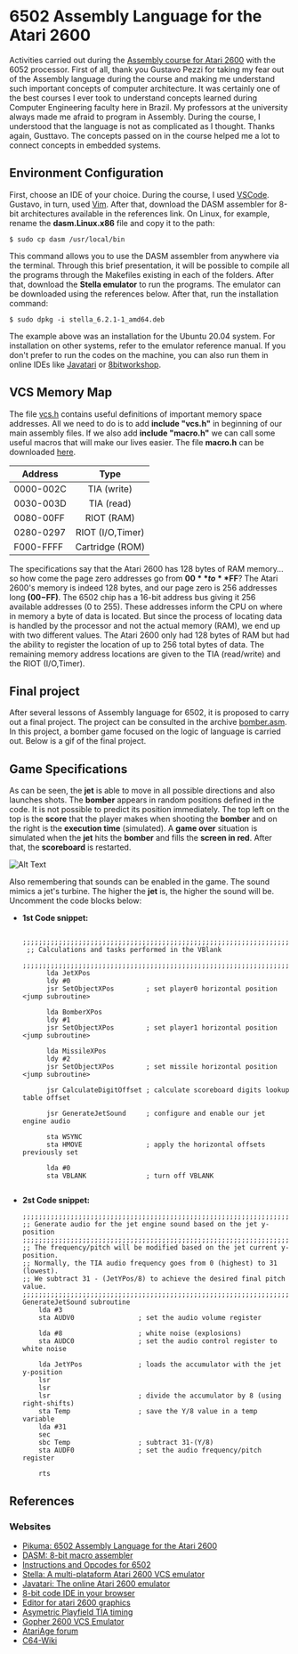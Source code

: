 # 6502 Assembly Language for the Atari 2600
Activities carried out during the [Assembly course for Atari 2600](https://courses.pikuma.com/courses/atari2600) with the 6052 processor. First of all, thank you Gustavo Pezzi for taking my fear out of the Assembly language during the course and making me understand such important concepts of computer architecture. It was certainly one of the best courses I ever took to understand concepts learned during Computer Engineering faculty here in Brazil. My professors at the university always made me afraid to program in Assembly. During the course, I understood that the language is not as complicated as I thought. Thanks again, Gusttavo. The concepts passed on in the course helped me a lot to connect concepts in embedded systems.

## Environment Configuration

First, choose an IDE of your choice. During the course, I used [VSCode](https://code.visualstudio.com/). Gustavo, in turn, used [Vim](https://vim.fandom.com/wiki/Use_Vim_like_an_IDE). After that, download the DASM assembler for 8-bit architectures available in the references link. On Linux, for example, rename the **dasm.Linux.x86** file and copy it to the path:

```
$ sudo cp dasm /usr/local/bin
```

This command allows you to use the DASM assembler from anywhere via the terminal. Through this brief presentation, it will be possible to compile all the programs through the Makefiles existing in each of the folders. After that, download the **Stella emulator** to run the programs. The emulator can be downloaded using the references below. After that, run the installation command:

```
$ sudo dpkg -i stella_6.2.1-1_amd64.deb
```

The example above was an installation for the Ubuntu 20.04 system. For installation on other systems, refer to the emulator reference manual. If you don't prefer to run the codes on the machine, you can also run them in online IDEs like [Javatari](https://javatari.org/) or [8bitworkshop](https://8bitworkshop.com/v3.6.0/?file=examples%2Fhello.a&platform=vcs).

## VCS Memory Map

The file [vcs.h](https://github.com/munsie/dasm/blob/master/machines/atari2600/vcs.h) contains useful definitions of important memory space addresses. All we need to do is to add **include "vcs.h"** in beginning of our main assembly files. If we also add **include "macro.h"** we can call some useful macros that will make our lives easier. The file **macro.h** can be downloaded [here](https://github.com/munsie/dasm/blob/master/machines/atari2600/macro.h).

| Address   |      Type       |
|-----------|:---------------:|
| 0000-002C |  TIA (write)    |
| 0030-003D |    TIA (read)   |  
| 0080-00FF | RIOT (RAM)      |  
| 0280-0297 | RIOT (I/O,Timer)|
| F000-FFFF | Cartridge (ROM) |

The specifications say that the Atari 2600 has 128 bytes of RAM memory… so how come the page zero addresses go from **$00** to **$FF**? The Atari 2600's memory is indeed 128 bytes, and our page zero is 256 addresses long **($00-$FF)**. The 6502 chip has a 16-bit address bus giving it 256 available addresses (0 to 255). These addresses inform the CPU on where in memory a byte of data is located. But since the process of locating data is handled by the processor and not the actual memory (RAM), we end up with two different values. The Atari 2600 only had 128 bytes of RAM but had the ability to register the location of up to 256 total bytes of data. The remaining memory address locations are given to the TIA (read/write) and the RIOT (I/O,Timer).

## Final project

After several lessons of Assembly language for 6502, it is proposed to carry out a final project. The project can be consulted in the archive [bomber.asm](https://github.com/mattsousaa/Atari2600_Assembly6502/blob/master/013_Bomber_game/bomber.asm). In this project, a bomber game focused on the logic of language is carried out. Below is a gif of the final project. 

## Game Specifications

As can be seen, the **jet** is able to move in all possible directions and also launches shots. The **bomber** appears in random positions defined in the code. It is not possible to predict its position immediately. The top left on the top is the **score** that the player makes when shooting the **bomber** and on the right is the **execution time** (simulated). A **game over** situation is simulated when the **jet** hits the **bomber** and fills the **screen in red**. After that, the **scoreboard** is restarted.

![Alt Text](https://github.com/mattsousaa/Atari2600_Assembly6502/blob/master/013_Bomber_game/stella.gif)

Also remembering that sounds can be enabled in the game. The sound mimics a jet's turbine. The higher the **jet** is, the higher the sound will be. Uncomment the code blocks below:

* **1st Code snippet:**
   ```assembly
    ;;;;;;;;;;;;;;;;;;;;;;;;;;;;;;;;;;;;;;;;;;;;;;;;;;;;;;;;;;;;;;;;;;;;;;;;;;;;;;;
    ;; Calculations and tasks performed in the VBlank
    ;;;;;;;;;;;;;;;;;;;;;;;;;;;;;;;;;;;;;;;;;;;;;;;;;;;;;;;;;;;;;;;;;;;;;;;;;;;;;;;
         lda JetXPos
         ldy #0
         jsr SetObjectXPos        ; set player0 horizontal position <jump subroutine>

         lda BomberXPos
         ldy #1
         jsr SetObjectXPos        ; set player1 horizontal position <jump subroutine>

         lda MissileXPos
         ldy #2
         jsr SetObjectXPos        ; set missile horizontal position <jump subroutine>

         jsr CalculateDigitOffset ; calculate scoreboard digits lookup table offset

         jsr GenerateJetSound     ; configure and enable our jet engine audio 

         sta WSYNC
         sta HMOVE                ; apply the horizontal offsets previously set

         lda #0
         sta VBLANK               ; turn off VBLANK
    
    ```
* **2st Code snippet:**
    ```assembly
    ;;;;;;;;;;;;;;;;;;;;;;;;;;;;;;;;;;;;;;;;;;;;;;;;;;;;;;;;;;;;;;;;;;;;;;;;;;;;;;;
    ;; Generate audio for the jet engine sound based on the jet y-position
    ;;;;;;;;;;;;;;;;;;;;;;;;;;;;;;;;;;;;;;;;;;;;;;;;;;;;;;;;;;;;;;;;;;;;;;;;;;;;;;;
    ;; The frequency/pitch will be modified based on the jet current y-position.
    ;; Normally, the TIA audio frequency goes from 0 (highest) to 31 (lowest).
    ;; We subtract 31 - (JetYPos/8) to achieve the desired final pitch value.
    ;;;;;;;;;;;;;;;;;;;;;;;;;;;;;;;;;;;;;;;;;;;;;;;;;;;;;;;;;;;;;;;;;;;;;;;;;;;;;;;
    GenerateJetSound subroutine
        lda #3
        sta AUDV0                ; set the audio volume register

        lda #8                   ; white noise (explosions)
        sta AUDC0                ; set the audio control register to white noise

        lda JetYPos              ; loads the accumulator with the jet y-position
        lsr
        lsr
        lsr                      ; divide the accumulator by 8 (using right-shifts)
        sta Temp                 ; save the Y/8 value in a temp variable
        lda #31
        sec
        sbc Temp                 ; subtract 31-(Y/8)
        sta AUDF0                ; set the audio frequency/pitch register

        rts
    
    ```
    
## References
### Websites
* [Pikuma: 6502 Assembly Language for the Atari 2600](https://courses.pikuma.com/courses/atari2600)
* [DASM: 8-bit macro assembler](https://dasm-assembler.github.io/)
* [Instructions and Opcodes for 6502](http://www.6502.org/tutorials/6502opcodes.html)
* [Stella: A multi-plataform Atari 2600 VCS emulator](https://stella-emu.github.io/)
* [Javatari: The online Atari 2600 emulator](https://javatari.org/)
* [8-bit code IDE in your browser](https://8bitworkshop.com/v3.6.0/?file=examples%2Fhello.a&platform=vcs)
* [Editor for atari 2600 graphics](https://alienbill.com/2600/playerpalnext.html)
* [Asymetric Playfield TIA timing](https://www.randomterrain.com/atari-2600-lets-make-a-game-spiceware-03.html) 
* [Gopher 2600 VCS Emulator](https://github.com/JetSetIlly/Gopher2600)
* [AtariAge forum](https://atariage.com/forums/)
* [C64-Wiki](https://www.c64-wiki.com/wiki/Main_Page)

